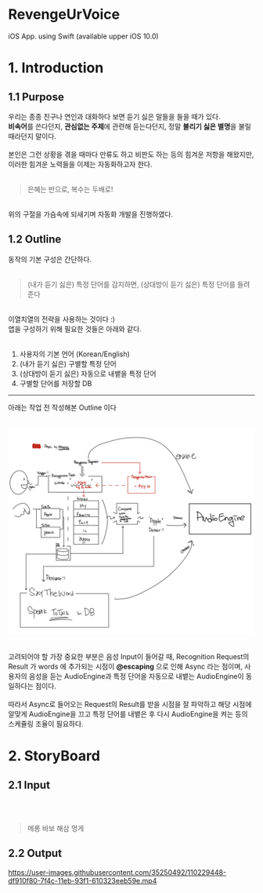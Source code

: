 # RevengeUrVoice
iOS App. using Swift
(available upper iOS 10.0)

# 1. Introduction
## 1.1 Purpose
우리는 종종 친구나 연인과 대화하다 보면 듣기 싫은 말들을 들을 때가 있다. <br>
**비속어**를 쓴다던지, **관심없는 주제**에 관련해 듣는다던지, 정말 **불리기 싫은 별명**을 불릴 때라던지 말이다. <br><br>
본인은 그런 상황을 겪을 때마다 만류도 하고 비판도 하는 등의 힘겨운 저항을 해왔지만, 이러한 힘겨운 노력들을 이제는 자동화하고자 한다. <br><br>

> 은혜는 반으로, 복수는 두배로! <br>
<br>
위의 구절을 가슴속에 되새기며 자동화 개발을 진행하였다. <br>

## 1.2 Outline
동작의 기본 구성은 간단하다.<br><br>

> (내가 듣기 싫은) 특정 단어를 감지하면, (상대방이 듣기 싫은) 특정 단어를 들려준다 <br>
<br>
이열치열의 전략을 사용하는 것이다 :) <br>
앱을 구성하기 위해 필요한 것들은 아래와 같다. <br><br>

1. 사용자의 기본 언어 (Korean/English)
2. (내가 듣기 싫은) 구별할 특정 단어
3. (상대방이 듣기 싫은) 자동으로 내뱉을 특정 단어
4. 구별할 단어를 저장할 DB 

---
아래는 작업 전 작성해본 Outline 이다<br><br><br>
<img src="Outline.jpeg" width="700">
<br><br>

고려되어야 할 가장 중요한 부분은 음성 Input이 들어갈 때, Recognition Request의 Result 가 words 에 추가되는 시점이 **@escaping** 으로 인해 Async 라는 점이며, 사용자의 음성을 듣는 AudioEngine과 특정 단어을 자동으로 내뱉는 AudioEngine이 동일하다는 점이다. <br><br>
따라서 Async로 들어오는 Request의 Result를 받을 시점을 잘 파악하고 해당 시점에 알맞게 AudioEngine을 끄고 특정 단어를 내뱉은 후 다시 AudioEngine을 켜는 등의 스케쥴링 조율이 필요하다.
<br>

# 2. StoryBoard
## 2.1 Input

<br><br>

> 메롱 바보 해삼 멍게 

## 2.2 Output

https://user-images.githubusercontent.com/35250492/110229448-df910f80-7f4c-11eb-93f1-610323eeb59e.mp4



